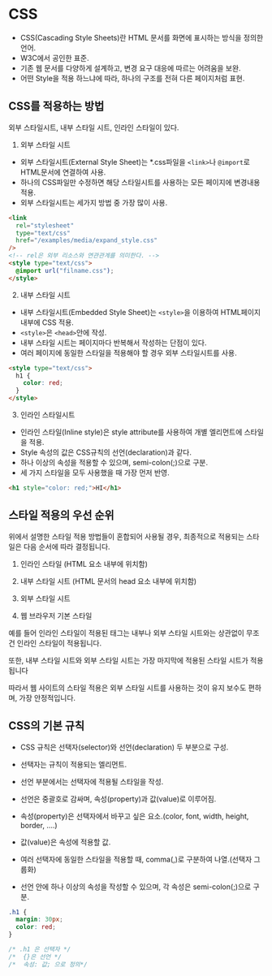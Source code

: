 # CSS

- CSS(Cascading Style Sheets)란 HTML 문서를 화면에 표시하는 방식을 정의한 언어.
- W3C에서 공인한 표준.
- 기존 웹 문서를 다양하게 설계하고, 변경 요구 대응에 따르는 어려움을 보완.
- 어떤 Style을 적용 하느냐에 따라, 하나의 구조를 전혀 다른 페이지처럼 표현.

## CSS를 적용하는 방법

외부 스타일시트, 내부 스타일 시트, 인라인 스타일이 있다.

1. 외부 스타일 시트

- 외부 스타일시트(External Style Sheet)는 \*.css파일을 `<link>`나 `@import`로 HTML문서에 연결하여 사용.
- 하나의 CSS파일만 수정하면 해당 스타일시트를 사용하는 모든 페이지에 변경내용 적용.
- 외부 스타일시트는 세가지 방법 중 가장 많이 사용.

```html
<link
  rel="stylesheet"
  type="text/css"
  href="/examples/media/expand_style.css"
/>
<!-- rel은 외부 리소스와 연관관계를 의미한다. -->
<style type="text/css">
  @import url("filname.css");
</style>
```

2. 내부 스타일 시트

- 내부 스타일시트(Embedded Style Sheet)는 `<style>`을 이용하여 HTML페이지 내부에 CSS 적용.
- `<style>`은 `<head>`안에 작성.
- 내부 스타일 시트는 페이지마다 반복해서 작성하는 단점이 있다.
- 여러 페이지에 동일한 스타일을 적용해야 할 경우 외부 스타일시트를 사용.

```html
<style type="text/css">
  h1 {
    color: red;
  }
</style>
```

3. 인라인 스타일시트

- 인라인 스타일(Inline style)은 style attribute를 사용하여 개별 엘리먼트에 스타일을 적용.
- Style 속성의 값은 CSS규칙의 선언(declaration)과 같다.
- 하나 이상의 속성을 적용할 수 있으며, semi-colon(;)으로 구분.
- 세 가지 스타일을 모두 사용했을 때 가장 먼저 반영.

```html
<h1 style="color: red;">HI</h1>
```

## 스타일 적용의 우선 순위

위에서 설명한 스타일 적용 방법들이 혼합되어 사용될 경우, 최종적으로 적용되는 스타일은 다음 순서에 따라 결정됩니다.

1. 인라인 스타일 (HTML 요소 내부에 위치함)

2. 내부 스타일 시트 (HTML 문서의 head 요소 내부에 위치함)

3. 외부 스타일 시트

4. 웹 브라우저 기본 스타일

예를 들어 인라인 스타일이 적용된 태그는 내부나 외부 스타일 시트와는 상관없이 무조건 인라인 스타일이 적용됩니다.

또한, 내부 스타일 시트와 외부 스타일 시트는 가장 마지막에 적용된 스타일 시트가 적용됩니다

따라서 웹 사이트의 스타일 적용은 외부 스타일 시트를 사용하는 것이 유지 보수도 편하며, 가장 안정적입니다.

## CSS의 기본 규칙

- CSS 규칙은 선택자(selector)와 선언(declaration) 두 부분으로 구성.
- 선택자는 규칙이 적용되는 엘리먼트.
- 선언 부분에서는 선택자에 적용될 스타일을 작성.
- 선언은 중괄호로 감싸며, 속성(property)과 값(value)로 이루어짐.

- 속성(property)은 선택자에서 바꾸고 싶은 요소.(color, font, width, height, border, ….)
- 값(value)은 속성에 적용할 값.
- 여러 선택자에 동일한 스타일을 적용할 때, comma(,)로 구분하여 나열.(선택자 그룹화)
- 선언 안에 하나 이상의 속성을 작성할 수 있으며, 각 속성은 semi-colon(;)으로 구분.

```css
.h1 {
  margin: 30px;
  color: red;
}

/* .h1 은 선택자 */
/*  {}은 선언 */
/*  속성: 값; 으로 정의*/
```
